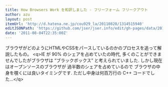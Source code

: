 ```yaml
---
title: How Browsers Work を和訳しました - フリーフォーム フリークアウト
author: azu
layout: post
itemUrl: 'http://d.hatena.ne.jp/cou929_la/20110828/1314515940'
editJSONPath: 'https://github.com/jser/jser.info/edit/gh-pages/data/2011/08/index.json'
date: '2011-08-04T22:35:00Z'
---
```

ブラウザがどのようにHTMLやCSSをパースしているのかのプロセスを追って解説したもの。
&lt;q&gt;IE が 90% のシェアを占めていたの時代, 多くのことができませんでしたがブラウザは “ブラックボックス” と考えられていました. しかし現在はオープンソースのブラウザが 過半数のシェアを占めているので ブラウザの中身を覗くには良いタイミングです. ただし中身は何百万行の C++ コードでした…&lt;/q&gt;
